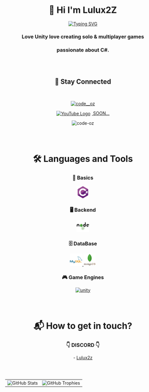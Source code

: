 <h1 align="center">👋 Hi I'm Lulux2Z</h1>

<!-- Intro -->
<p style="margin: 15px;" align="center">
   <a href="https://git.io/typing-svg"><img src="http://readme-typing-svg.herokuapp.com?font=Fira+Code&weight=500&duration=2500&pause=1000&color=9615F7&center=true&width=435&lines=Lulux2z;C%23+;Multiplayer+%26+Solo+Games;Since+2018" alt="Typing SVG" /></a>
    <h3 align="center">Love Unity love creating solo & multiplayer games</h3>
    <h3 align="center">passionate about C#.</h3>
</p>


<!-- Social network -->
<br><br>
<h2 align="center">📢 Stay Connected</h2>

<p style="margin-top: 50px;">
    <p align="center">
        <a href="https://github.com/Lulux2z/Lulux2z" target="blank"><img src="https://img.shields.io/github/followers/Lulux2z?style=social" alt="code__oz" /></a>
    </p>
    <p align="center">
        <a href='' target="blank"><img src="https://www.google.com/s2/favicons?domain=youtube.com&size=32" alt="YouTube Logo" style="vertical-align: middle; width: 16px; height: 16px; margin-right: 5px;" /> SOON...</a>
    </p>
    <p align="center"> <img src="https://komarev.com/ghpvc/?username=Lulux2z&label=Profile%20views&color=0e75b6&style=flat" alt="code-oz" /> </p>
</p>



<!-- Technos -->
<br><br>
<h1 align="center">🛠 Languages and Tools</h1>
<h3 align="center">🎯 Basics</h3>
<p align="center"> 
  <a href="https://www.w3schools.com/cs/" target="_blank" rel="noreferrer"> <img src="https://raw.githubusercontent.com/devicons/devicon/master/icons/csharp/csharp-original.svg" alt="csharp" width="40" height="40"/> </a> 
</p>

<h3 align="center">🖥 Backend</h3>
<p align="center"> 
 <a href="https://nodejs.org" target="_blank" rel="noreferrer"> <img src="https://raw.githubusercontent.com/devicons/devicon/master/icons/nodejs/nodejs-original-wordmark.svg" alt="nodejs" width="40" height="40"/> </a> 
</p>

<h3 align="center">🗄 DataBase</h3>
<p align="center">
  <a href="https://www.mysql.com/" target="_blank" rel="noreferrer"> <img src="https://raw.githubusercontent.com/devicons/devicon/master/icons/mysql/mysql-original-wordmark.svg" alt="mysql" width="40" height="40"/> </a> 
  <a href="https://www.mongodb.com/" target="_blank" rel="noreferrer"> <img src="https://raw.githubusercontent.com/devicons/devicon/master/icons/mongodb/mongodb-original-wordmark.svg" alt="mongodb" width="40" height="40"/> </a>
</p>

<h3 align="center">🎮 Game Engines</h3>
<p align="center">
 <a href="https://unity.c om/" target="_blank" rel="noreferrer"> <img src="https://www.vectorlogo.zone/logos/unity3d/unity3d-icon.svg" alt="unity" width="40" height="40"/> </a> </p>
</p>


<!-- Contact -->
<br><br>
<h1 align="center">📬 How to get in touch?</h1>
<h3 align="center">👇 DISCORD 👇</h3>
<p align="center">
    - <a href="https://discord.com" target="_blank" rel="noopener"> Lulux2z </a>
</p>

<br><br>
<table>
  <tr>
    <td>
      <img src="https://github-readme-stats.vercel.app/api?username=Lulux2z&show_icons=true&theme=tokyonight" alt="GitHub Stats" />
    </td>
    <td>
      <img src="https://github-profile-trophy.vercel.app/?username=Lulux2z&theme=tokyonight&column=4" alt="GitHub Trophies" />
    </td>
  </tr>
</table>
